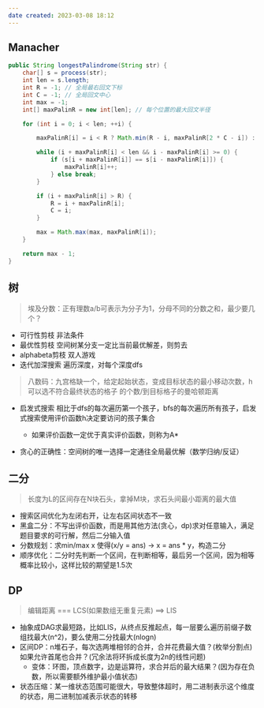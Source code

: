 ```yaml
---
date created: 2023-03-08 18:12
---
```


## Manacher

```java
public String longestPalindrome(String str) {
    char[] s = process(str);
    int len = s.length;
    int R = -1; // 全局最右回文下标
    int C = -1; // 全局回文中心
    int max = -1;
    int[] maxPalinR = new int[len]; // 每个位置的最大回文半径

    for (int i = 0; i < len; ++i) {

        maxPalinR[i] = i < R ? Math.min(R - i, maxPalinR[2 * C - i]) : 1;

        while (i + maxPalinR[i] < len && i - maxPalinR[i] >= 0) {
            if (s[i + maxPalinR[i]] == s[i - maxPalinR[i]]) {
                maxPalinR[i]++;
            } else break;
        }

        if (i + maxPalinR[i] > R) {
            R = i + maxPalinR[i];
            C = i;
        }

        max = Math.max(max, maxPalinR[i]);
    }

    return max - 1;
}
```

## 树

> 埃及分数：正有理数a/b可表示为分子为1，分母不同的分数之和，最少要几个？

* 可行性剪枝 非法条件
* 最优性剪枝 空间树某分支一定比当前最优解差，则剪去
* alphabeta剪枝 双人游戏
* 迭代加深搜索 遍历深度，对每个深度dfs

> 八数码：九宫格缺一个，给定起始状态，变成目标状态的最小移动次数，h可以选不符合最终状态的格子 的个数/到目标格子的曼哈顿距离

* 启发式搜索 相比于dfs的每次遍历第一个孩子，bfs的每次遍历所有孩子，启发式搜索使用评价函数h决定要访问的孩子集合
  * 如果评价函数一定优于真实评价函数，则称为A*

* 贪心的正确性：空间树的唯一选择一定通往全局最优解（数学归纳/反证）

## 二分

> 长度为L的区间存在N块石头，拿掉M块，求石头间最小距离的最大值

* 搜索区间优化为左闭右开，让左右区间状态不一致
* 黑盒二分：不写出评价函数，而是用其他方法(贪心，dp)求对任意输入，满足题目要求的可行解，然后二分输入值
* 分数规划：求min/max x 使得(x/y = ans) -> x = ans * y，构造二分
* 顺序优化：二分时先判断一个区间，在判断相等，最后另一个区间，因为相等概率比较小，这样比较的期望是1.5次

## DP

> 编辑距离 === LCS(如果数组无重复元素) ==> LIS

* 抽象成DAG求最短路，比如LIS，从终点反推起点，每一层要么遍历前缀子数组找最大(n^2)，要么使用二分找最大(nlogn)
* 区间DP：n堆石子，每次选两堆相邻的合并，合并花费最大值？(枚举分割点)   如果允许首尾也合并？(冗余法将环拆成长度为2n的线性问题)
  * 变体：环图，顶点数字，边是运算符，求合并后的最大结果？(因为存在负数，所以需要额外维护最小值状态)
* 状态压缩：某一维状态范围可能很大，导致整体超时，用二进制表示这个维度的状态，用二进制加减表示状态的转移